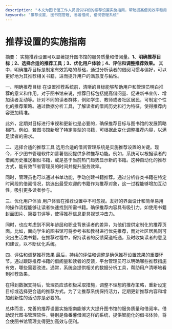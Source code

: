 ```yaml
---
description: "本文为图书馆工作人员提供详细的推荐设置实施指南，帮助提高借阅效率和用户体验。"
keywords: "推荐设置, 图书馆管理, 番薯借阅, 借阅管理系统"
---
```

# 推荐设置的实施指南

摘要： 
实施推荐设置可以显著提升图书馆的服务质量和借阅量。**1、明确推荐目标；2、选择合适的推荐工具；3、优化用户体验；4、评估和调整推荐效果。** 其中，明确推荐目标是制定有效策略的基础，通过分析读者的借阅习惯与偏好，可以更好地为其推荐相关书籍，进而提升用户的满意度与黏性。

一、明确推荐目标
在设置推荐系统前，清晰的目标能够帮助用户和管理员明白推荐的意义和作用。对于图书馆来说，推荐目标包括提高借阅量、促进新书宣传、增加读者互动等。针对不同的读者群体，例如学生、教师或者社区居民，可制定个性化的推荐策略。通过数据分析工具，了解读者的借阅历史和行为特征，使得推荐内容更加精准。

此外，定期对目标进行审视和更新也是必要的，确保推荐目标与图书馆的发展策略相符。例如，若图书馆新增了特定类型的书籍，可根据此变化调整推荐内容，以满足读者的需求。

二、选择合适的推荐工具
选用合适的借阅管理系统是实施推荐设置的关键。现今，不少图书管理软件如番薯借阅提供多种推荐功能。例如，系统可以根据读者的借阅历史推送相似书籍，或是基于当前热门趋势显示新的书籍。这种自动化的推荐方式，能有效节省管理员的时间并提升服务效率。

同时，管理员也可以通过书单功能，手动创建书籍推荐。通过分析各类书籍在特定时间段的借阅情况，挑选出最受欢迎的书籍作为推荐对象，这一过程能够增加互动性，吸引更多读者参与。

三、优化用户体验
用户体验在推荐设置中不可忽视。友好的界面设计和简单易用的操作流程能够让读者快速找到所需书籍。确保推荐内容具有吸引力，如使用书籍封面图片、简要书评等，使得推荐信息更具视觉冲击力。

同时，也应考虑到不同年龄层和职业背景读者的差异，为他们提供定制化的推荐页面。比如，面向学生的图书馆可将参考书和教材进行优先推荐，而对社区居民则可突出生活类书籍。在推荐过程中，保持读者的反馈渠道畅通，及时收集读者的意见和建议，以不断优化系统。

四、评估和调整推荐效果
最后，持续的评估和调整是确保推荐设置效果的重要环节。通过跟踪推荐书籍的借阅量和读者的反馈，平台管理员可以明确哪些推荐措施有效，哪些需要改进。通常，系统会提供相关的数据分析工具，帮助用户清晰地看到推荐效果。

在得到数据支持后，管理员应该积极采取措施，调整不理想的推荐策略，重新设定目标或选择更合适的推荐方式。为了让推荐系统保持活力，定期更新推荐内容和增加创新性的活动亦是必要的。

总体而言，完善的推荐设置实施指南能够大大提升图书馆的服务质量和借阅率。借助现代图书管理软件，特别是像番薯借阅这样的系统，提供智能化的借书体验，将会使图书馆管理变得更加高效与便利。
